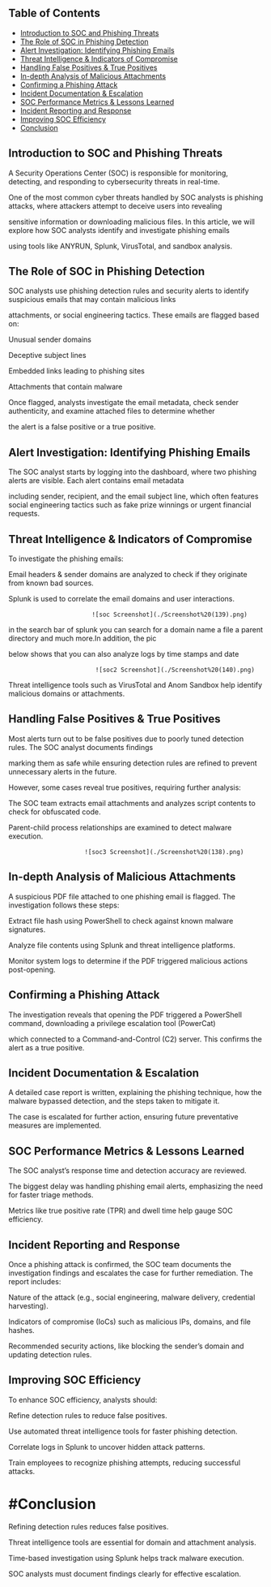 ## Table of Contents
- [Introduction to SOC and Phishing Threats](#introduction-to-soc-and-phishing-threats)
- [The Role of SOC in Phishing Detection](#the-role-of-soc-in-phishing-detection)
- [Alert Investigation: Identifying Phishing Emails](#alert-investigation-identifying-phishing-emails)
- [Threat Intelligence & Indicators of Compromise](#threat-intelligence--indicators-of-compromise)
- [Handling False Positives & True Positives](#handling-false-positives--true-positives)
- [In-depth Analysis of Malicious Attachments](#in-depth-analysis-of-malicious-attachments)
- [Confirming a Phishing Attack](#confirming-a-phishing-attack)
- [Incident Documentation & Escalation](#incident-documentation--escalation)
- [SOC Performance Metrics & Lessons Learned](#soc-performance-metrics--lessons-learned)
- [Incident Reporting and Response](#incident-reporting-and-response)
- [Improving SOC Efficiency](#improving-soc-efficiency)
- [Conclusion](#conclusion)



## Introduction to SOC and Phishing Threats

A Security Operations Center (SOC) is responsible for monitoring, detecting, and responding to cybersecurity threats in real-time.

One of the most common cyber threats handled by SOC analysts is phishing attacks, where attackers attempt to deceive users into revealing

sensitive information or downloading malicious files. In this article, we will explore how SOC analysts identify and investigate phishing emails

using tools like ANYRUN, Splunk, VirusTotal, and sandbox analysis.

## The Role of SOC in Phishing Detection

SOC analysts use phishing detection rules and security alerts to identify suspicious emails that may contain malicious links

attachments, or social engineering tactics. These emails are flagged based on:

Unusual sender domains

Deceptive subject lines

Embedded links leading to phishing sites

Attachments that contain malware

Once flagged, analysts investigate the email metadata, check sender authenticity, and examine attached files to determine whether

the alert is a false positive or a true positive.

## Alert Investigation: Identifying Phishing Emails

The SOC analyst starts by logging into the dashboard, where two phishing alerts are visible. Each alert contains email metadata

including sender, recipient, and the email subject line, which often features social engineering tactics such as fake prize winnings or urgent financial requests.

## Threat Intelligence & Indicators of Compromise

To investigate the phishing emails:

Email headers & sender domains are analyzed to check if they originate from known bad sources.

Splunk is used to correlate the email domains and user interactions.

                          
                           ![soc Screenshot](./Screenshot%20(139).png)

 in the search bar of splunk you can search for a domain name a file a parent directory and much more.In addition, the pic 
 
 below shows that you can also analyze logs by time stamps and date

                            ![soc2 Screenshot](./Screenshot%20(140).png)
                                
Threat intelligence tools such as VirusTotal and Anom Sandbox help identify malicious domains or attachments.


## Handling False Positives & True Positives

Most alerts turn out to be false positives due to poorly tuned detection rules. The SOC analyst documents findings

marking them as safe while ensuring detection rules are refined to prevent unnecessary alerts in the future.

However, some cases reveal true positives, requiring further analysis:

The SOC team extracts email attachments and analyzes script contents to check for obfuscated code.

Parent-child process relationships are examined to detect malware execution.

                         ![soc3 Screenshot](./Screenshot%20(138).png)

## In-depth Analysis of Malicious Attachments

A suspicious PDF file attached to one phishing email is flagged. The investigation follows these steps:

Extract file hash using PowerShell to check against known malware signatures.

Analyze file contents using Splunk and threat intelligence platforms.

Monitor system logs to determine if the PDF triggered malicious actions post-opening.

## Confirming a Phishing Attack

The investigation reveals that opening the PDF triggered a PowerShell command, downloading a privilege escalation tool (PowerCat)

which connected to a Command-and-Control (C2) server. This confirms the alert as a true positive.

## Incident Documentation & Escalation

A detailed case report is written, explaining the phishing technique, how the malware bypassed detection, and the steps taken to mitigate it.

The case is escalated for further action, ensuring future preventative measures are implemented.

## SOC Performance Metrics & Lessons Learned

The SOC analyst’s response time and detection accuracy are reviewed.

The biggest delay was handling phishing email alerts, emphasizing the need for faster triage methods.

Metrics like true positive rate (TPR) and dwell time help gauge SOC efficiency.

## Incident Reporting and Response

Once a phishing attack is confirmed, the SOC team documents the investigation findings and escalates the case for further remediation. The report includes:

Nature of the attack (e.g., social engineering, malware delivery, credential harvesting).

Indicators of compromise (IoCs) such as malicious IPs, domains, and file hashes.

Recommended security actions, like blocking the sender’s domain and updating detection rules.

## Improving SOC Efficiency

To enhance SOC efficiency, analysts should:

Refine detection rules to reduce false positives.

Use automated threat intelligence tools for faster phishing detection.

Correlate logs in Splunk to uncover hidden attack patterns.

Train employees to recognize phishing attempts, reducing successful attacks.

# #Conclusion

Refining detection rules reduces false positives.

Threat intelligence tools are essential for domain and attachment analysis.

Time-based investigation using Splunk helps track malware execution.


SOC analysts must document findings clearly for effective escalation.
